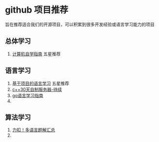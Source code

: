 # github 项目推荐
旨在推荐适合我们的开源项目，可以积累到很多开发经验或语言学习能力的项目
## 总体学习
1. [计算机自学指南](https://github.com/PKUFlyingPig/cs-self-learning) 五星推荐

## 语言学习
1. [基于项目的语言学习](https://github.com/practical-tutorials/project-based-learning) 五星推荐
2. [c++30天自制服务器-待续](https://github.com/yuesong-feng/30dayMakeCppServer)
3. [go语言学习指南](https://github.com/xiaobaiTech/golangFamily)
4. 
## 算法学习
1. [力扣！多语言题解汇总](https://github.com/doocs/leetcode)
2. 
